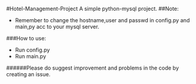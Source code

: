 #Hotel-Management-Project
A simple python-mysql project.
##Note:
* Remember to change the hostname,user and passwd in config.py and main,py acc to your mysql server.

###How to use:
* Run config.py
* Run main.py

######Please do suggest improvement and problems in the code by creating an issue.


